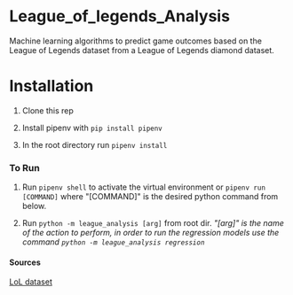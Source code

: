 # League_of_legends_Analysis
Machine learning algorithms to predict game outcomes based on the League of Legends dataset from a League of Legends diamond dataset.

# Installation
1. Clone this rep

2. Install pipenv with `pip install pipenv`

3. In the root directory run `pipenv install`

### To Run
1. Run `pipenv shell` to activate the virtual environment or `pipenv run [COMMAND]` where "[COMMAND]" is
the desired python command from below.

2. Run `python -m league_analysis [arg]` from root dir. *"[arg]" is the name of the action to perform, in order to
run the regression models use the command `python -m league_analysis regression`*

#### Sources
[LoL dataset](https://www.kaggle.com/bobbyscience/league-of-legends-diamond-ranked-games-10-min?select=high_diamond_ranked_10min.csv)
